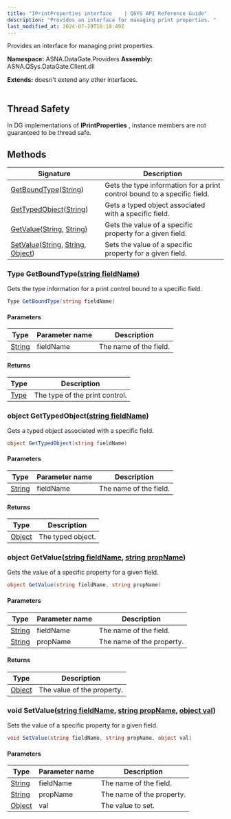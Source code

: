 ```yaml
---
title: "IPrintProperties interface    | QSYS API Reference Guide"
description: "Provides an interface for managing print properties. "
last_modified_at: 2024-07-29T18:18:49Z
---
```


Provides an interface for managing print properties.

**Namespace:** ASNA.DataGate.Providers
**Assembly:** ASNA.QSys.DataGate.Client.dll

**Extends:** doesn't extend any other interfaces.
<br>
<br>
## Thread Safety

In DG implementations of **IPrintProperties** , instance members are not guaranteed to be thread safe.


## Methods

| Signature | Description |
| --- | --- |
| [GetBoundType](#type-getboundtypestring-fieldname)([String](https://docs.microsoft.com/en-us/dotnet/api/system.string)) | Gets the type information for a print control bound to a specific field.
| [GetTypedObject](#object-gettypedobjectstring-fieldname)([String](https://docs.microsoft.com/en-us/dotnet/api/system.string)) | Gets a typed object associated with a specific field.
| [GetValue](#object-getvaluestring-fieldname-string-propname)([String](https://docs.microsoft.com/en-us/dotnet/api/system.string), [String](https://docs.microsoft.com/en-us/dotnet/api/system.string)) | Gets the value of a specific property for a given field.
| [SetValue](#void-setvaluestring-fieldname-string-propname-object-val)([String](https://docs.microsoft.com/en-us/dotnet/api/system.string), [String](https://docs.microsoft.com/en-us/dotnet/api/system.string), [Object](https://docs.microsoft.com/en-us/dotnet/api/system.object)) | Sets the value of a specific property for a given field.

### Type GetBoundType([string fieldName](https://learn.microsoft.com/en-us/dotnet/api/system.string?view=net-8.0))

Gets the type information for a print control bound to a specific field.

```cs
Type GetBoundType(string fieldName)
```

#### Parameters

| Type | Parameter name | Description
| --- | --- | ---
| [String](https://docs.microsoft.com/en-us/dotnet/api/system.string) | fieldName | The name of the field.

#### Returns

| Type | Description
| --- | ---
| [Type](https://docs.microsoft.com/en-us/dotnet/api/system.type) | The type of the print control.

### object GetTypedObject([string fieldName](https://learn.microsoft.com/en-us/dotnet/api/system.string?view=net-8.0))

Gets a typed object associated with a specific field.

```cs
object GetTypedObject(string fieldName)
```

#### Parameters

| Type | Parameter name | Description
| --- | --- | ---
| [String](https://docs.microsoft.com/en-us/dotnet/api/system.string) | fieldName | The name of the field.

#### Returns

| Type | Description
| --- | ---
| [Object](https://docs.microsoft.com/en-us/dotnet/api/system.object) | The typed object.

### object GetValue([string fieldName](https://learn.microsoft.com/en-us/dotnet/api/system.string?view=net-8.0), [string propName](https://learn.microsoft.com/en-us/dotnet/api/system.string?view=net-8.0))

Gets the value of a specific property for a given field.

```cs
object GetValue(string fieldName, string propName)
```

#### Parameters

| Type | Parameter name | Description
| --- | --- | ---
| [String](https://docs.microsoft.com/en-us/dotnet/api/system.string) | fieldName | The name of the field.
| [String](https://docs.microsoft.com/en-us/dotnet/api/system.string) | propName | The name of the property.

#### Returns

| Type | Description
| --- | ---
| [Object](https://docs.microsoft.com/en-us/dotnet/api/system.object) | The value of the property.

### void SetValue([string fieldName](https://learn.microsoft.com/en-us/dotnet/api/system.string?view=net-8.0), [string propName](https://learn.microsoft.com/en-us/dotnet/api/system.string?view=net-8.0), [object val](https://docs.microsoft.com/en-us/dotnet/api/system.object))

Sets the value of a specific property for a given field.

```cs
void SetValue(string fieldName, string propName, object val)
```

#### Parameters

| Type | Parameter name | Description
| --- | --- | ---
| [String](https://docs.microsoft.com/en-us/dotnet/api/system.string) | fieldName | The name of the field.
| [String](https://docs.microsoft.com/en-us/dotnet/api/system.string) | propName | The name of the property.
| [Object](https://docs.microsoft.com/en-us/dotnet/api/system.object) | val | The value to set.
